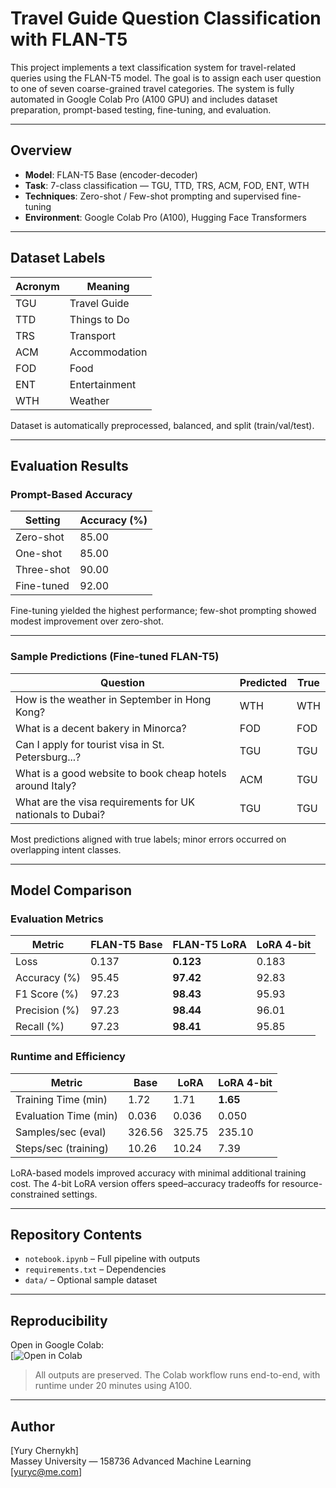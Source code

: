 # Travel Guide Question Classification with FLAN-T5

This project implements a text classification system for travel-related queries using the FLAN-T5 model. The goal is to assign each user question to one of seven coarse-grained travel categories. The system is fully automated in Google Colab Pro (A100 GPU) and includes dataset preparation, prompt-based testing, fine-tuning, and evaluation.

---

## Overview

- **Model**: FLAN-T5 Base (encoder-decoder)
- **Task**: 7-class classification — TGU, TTD, TRS, ACM, FOD, ENT, WTH
- **Techniques**: Zero-shot / Few-shot prompting and supervised fine-tuning
- **Environment**: Google Colab Pro (A100), Hugging Face Transformers

---

## Dataset Labels

| Acronym | Meaning        |
|---------|----------------|
| TGU     | Travel Guide   |
| TTD     | Things to Do   |
| TRS     | Transport      |
| ACM     | Accommodation  |
| FOD     | Food           |
| ENT     | Entertainment  |
| WTH     | Weather        |

Dataset is automatically preprocessed, balanced, and split (train/val/test).

---

## Evaluation Results

### Prompt-Based Accuracy

| Setting       | Accuracy (%) |
|---------------|--------------|
| Zero-shot     | 85.00        |
| One-shot      | 85.00        |
| Three-shot    | 90.00        |
| Fine-tuned    | 92.00        |

Fine-tuning yielded the highest performance; few-shot prompting showed modest improvement over zero-shot.

---

### Sample Predictions (Fine-tuned FLAN-T5)

| Question                                                    | Predicted | True |
|-------------------------------------------------------------|-----------|------|
| How is the weather in September in Hong Kong?               | WTH       | WTH  |
| What is a decent bakery in Minorca?                         | FOD       | FOD  |
| Can I apply for tourist visa in St. Petersburg...?          | TGU       | TGU  |
| What is a good website to book cheap hotels around Italy?   | ACM       | TGU  |
| What are the visa requirements for UK nationals to Dubai?   | TGU       | TGU  |

Most predictions aligned with true labels; minor errors occurred on overlapping intent classes.

---

## Model Comparison

### Evaluation Metrics

| Metric        | FLAN-T5 Base | FLAN-T5 LoRA | LoRA 4-bit |
|---------------|--------------|--------------|------------|
| Loss          | 0.137        | **0.123**    | 0.183      |
| Accuracy (%)  | 95.45        | **97.42**    | 92.83      |
| F1 Score (%)  | 97.23        | **98.43**    | 95.93      |
| Precision (%) | 97.23        | **98.44**    | 96.01      |
| Recall (%)    | 97.23        | **98.41**    | 95.85      |

### Runtime and Efficiency

| Metric                     | Base   | LoRA   | LoRA 4-bit |
|----------------------------|--------|--------|------------|
| Training Time (min)        | 1.72   | 1.71   | **1.65**   |
| Evaluation Time (min)      | 0.036  | 0.036  | 0.050      |
| Samples/sec (eval)         | 326.56 | 325.75 | 235.10     |
| Steps/sec (training)       | 10.26  | 10.24  | 7.39       |

LoRA-based models improved accuracy with minimal additional training cost. The 4-bit LoRA version offers speed–accuracy tradeoffs for resource-constrained settings.

---

## Repository Contents

- `notebook.ipynb` – Full pipeline with outputs
- `requirements.txt` – Dependencies
- `data/` – Optional sample dataset

---

## Reproducibility

Open in Google Colab:  
[![Open in Colab](https://colab.research.google.com/gist/YuryChern/c078899c2ee7988cfe9de34e90656c9f/assignment-2-158736-yury-chernykh-id-14072993.ipynb)

> All outputs are preserved. The Colab workflow runs end-to-end, with runtime under 20 minutes using A100.

---

## Author

[Yury Chernykh]  
Massey University — 158736 Advanced Machine Learning  
[yuryc@me.com]
